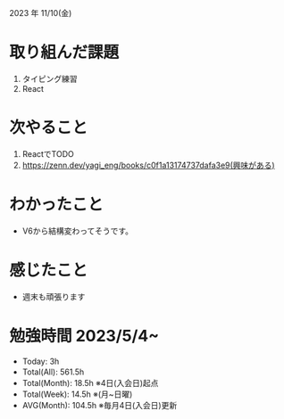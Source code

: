 2023 年 11/10(金)

# 取り組んだ課題

1. タイピング練習
4. React

# 次やること

1. ReactでTODO
2. https://zenn.dev/yagi_eng/books/c0f1a13174737dafa3e9(興味がある)

# わかったこと

* V6から結構変わってそうです。

# 感じたこと

* 週末も頑張ります

# 勉強時間 2023/5/4~

* Today: 3h
* Total(All): 561.5h　
* Total(Month): 18.5h ※4日(入会日)起点
* Total(Week): 14.5h ※(月~日曜)
* AVG(Month): 104.5h ※毎月4日(入会日)更新
